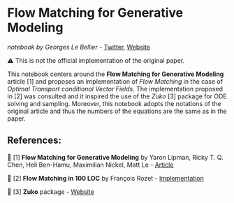 # Flow Matching for Generative Modeling
_notebook by Georges Le Bellier_  - [Twitter](https://twitter.com/_lebellig), [Website](https://gle-bellier.github.io)

⚠️ This is not the official implementation of the original paper.

This notebook centers around the **Flow Matching for Generative Modeling** article [1] and proposes an implementation of _Flow Matching_ in the case of _Optimal Transport conditional Vector Fields_. The implementation proposed in [2] was consulted and it inspired the use of the _Zuko_ [3] package for ODE solving and sampling. Moreover, this notebook adopts the notations of the original article and thus the numbers of the equations are the same as in the paper.

## References:

📄 [1] **Flow Matching for Generative Modeling** by Yaron Lipman, Ricky T. Q. Chen, Heli Ben-Hamu, Maximilian Nickel, Matt Le - [Article](https://arxiv.org/abs/2210.02747)

🐍 [2] **Flow Matching in 100 LOC** by François Rozet - [Implementation](https://gist.github.com/francois-rozet/fd6a820e052157f8ac6e2aa39e16c1aa)

🐍 [3] **Zuko** package - [Website](https://zuko.readthedocs.io/en/stable/index.html)
